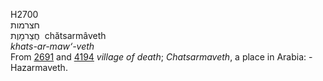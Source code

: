 <body>
  <p>H2700<br>  חצרמות  <br> חֲצַרמָוֶת  ‎  chătsarmâveth  <br><i>khats-ar-maw‘-veth </i><br>From <a href="h2691.htm">2691</a> and <a href="h4194.htm">4194</a>  <i>village</i> <i>of</i> <i>death</i>; <i>Chatsarmaveth</i>, a place in Arabia: - Hazarmaveth.<br></p>
 </body>